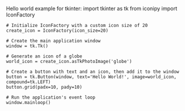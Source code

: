 Hello world example for tkinter:
    import tkinter as tk
    from iconipy import IconFactory

    # Initialize IconFactory with a custom icon size of 20
    create_icon = IconFactory(icon_size=20)

    # Create the main application window
    window = tk.Tk()

    # Generate an icon of a globe
    world_icon = create_icon.asTkPhotoImage('globe')

    # Create a button with text and an icon, then add it to the window
    button = tk.Button(window, text='Hello World!', image=world_icon, compound=tk.LEFT)
    button.grid(padx=10, pady=10)

    # Run the application's event loop
    window.mainloop()
